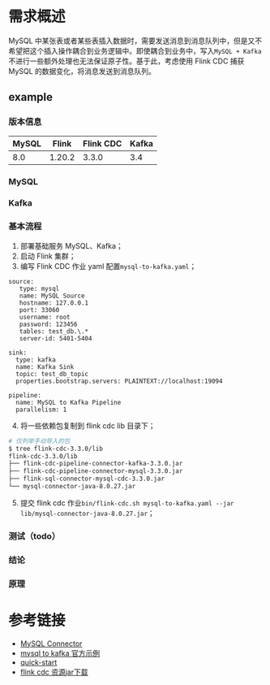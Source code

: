 # 需求概述
MySQL 中某张表或者某些表插入数据时，需要发送消息到消息队列中，但是又不希望把这个插入操作耦合到业务逻辑中。即使耦合到业务中，写入`MySQL + Kafka`不进行一些额外处理也无法保证原子性。基于此，考虑使用 Flink CDC 捕获 MySQL 的数据变化，将消息发送到消息队列。

## example
### 版本信息
| MySQL | Flink | Flink CDC | Kafka |
| - | - | - | - |
|8.0|1.20.2|3.3.0| 3.4 |

### MySQL

### Kafka

### 基本流程
1. 部署基础服务 MySQL、Kafka；
2. 启动 Flink 集群；
3. 编写 Flink CDC 作业 yaml 配置`mysql-to-kafka.yaml`；
```
source:
   type: mysql
   name: MySQL Source
   hostname: 127.0.0.1
   port: 33060
   username: root
   password: 123456
   tables: test_db.\.*
   server-id: 5401-5404

sink:
  type: kafka
  name: Kafka Sink
  topic: test_db_topic
  properties.bootstrap.servers: PLAINTEXT://localhost:19094

pipeline:
  name: MySQL to Kafka Pipeline
  parallelism: 1
```

4. 将一些依赖包复制到 flink cdc lib 目录下；
```bash
# 仅列举手动导入的包
$ tree flink-cdc-3.3.0/lib
flink-cdc-3.3.0/lib
├── flink-cdc-pipeline-connector-kafka-3.3.0.jar
├── flink-cdc-pipeline-connector-mysql-3.3.0.jar
├── flink-sql-connector-mysql-cdc-3.3.0.jar
└── mysql-connector-java-8.0.27.jar
```

5. 提交 flink cdc 作业`bin/flink-cdc.sh mysql-to-kafka.yaml --jar lib/mysql-connector-java-8.0.27.jar`；

### 测试（todo）

### 结论

### 原理

# 参考链接
* [MySQL Connector ](https://nightlies.apache.org/flink/flink-cdc-docs-master/docs/connectors/pipeline-connectors/mysql/)
* [mysql to kafka 官方示例](https://nightlies.apache.org/flink/flink-cdc-docs-master/docs/connectors/pipeline-connectors/kafka/)
* [quick-start](https://nightlies.apache.org/flink/flink-cdc-docs-release-3.3/docs/deployment/standalone/)
* [flink cdc 资源jar下载](https://github.com/apache/flink-cdc/releases)
